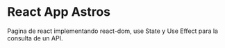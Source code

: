 # React App Astros

Pagina de react implementando react-dom, use State y Use Effect para la consulta de un API.

